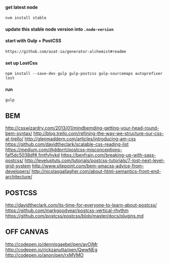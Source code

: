 #### get latest node
`nvm install stable`


#### update this stable node version into `.node-version`


#### start with Gulp + PostCSS
`https://github.com/azat-io/generator-alchemist#readme`


#### set up LostCss
`npm install --save-dev gulp gulp-postcss gulp-sourcemaps autoprefixer lost`


<!-- npm install postcss-use --save -->

#### run
`gulp`




BEM
-----

http://csswizardry.com/2013/01/mindbemding-getting-your-head-round-bem-syntax/
http://blog.trello.com/refining-the-way-we-structure-our-css-at-trello/
http://glenmaddern.com/articles/introducing-am-css
https://github.com/davidtheclark/scalable-css-reading-list
https://medium.com/@ddprrt/postcss-misconceptions-faf5dc5038df#.fmtfvhykd
https://benfrain.com/breaking-up-with-sass-postcss/
http://leveluptuts.com/tutorials/postcss-tutorials/7-lost-next-level-grid-system
http://www.sitepoint.com/bem-smacss-advice-from-developers/
http://nicolasgallagher.com/about-html-semantics-front-end-architecture/ 


POSTCSS
-------

http://davidtheclark.com/its-time-for-everyone-to-learn-about-postcss/
https://github.com/markgoodyear/postcss-vertical-rhythm
https://github.com/postcss/postcss/blob/master/docs/plugins.md



OFF CANVAS
------
http://codepen.io/dennisgaebel/pen/avOjMr
http://codepen.io/rickzanutta/pen/QwwNEg
http://codepen.io/anon/pen/rxMVMO



